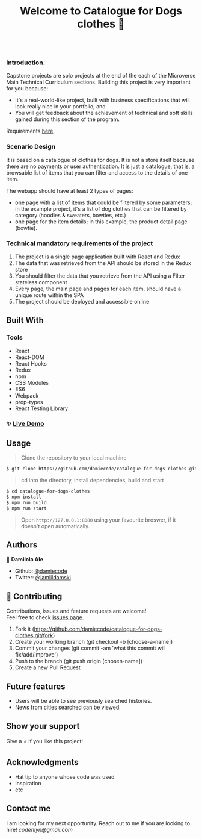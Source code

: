 <h1 align="center">Welcome to Catalogue for Dogs clothes 👋</h1>
<br>

<!-- <p>
  <a href="https://rawcdn.githack.com/damiecode/Weather-App/feature/weatherApp/dist/index.html" target="_blank">
    <img alt="Website" src="weather.png" />
  </a>
</p> -->

<br>

### Introduction.

Capstone projects are solo projects at the end of the each of the Microverse Main Technical Curriculum sections. Building this project is very important for you because:

* It's a real-world-like project, built with business specifications that will look really nice in your portfolio; and
* You will get feedback about the achievement of technical and soft skills gained during this section of the program.

Requirements [here](https://www.notion.so/Catalogue-of-Dog-Clothes-8bf1512b8ab34fa28848beb8ab698a32).


### Scenario Design

It is based on a catalogue of clothes for dogs. It is not a store itself because there are no payments or user authentication. It is just a catalogue, that is, a browsable list of items that you can filter and access to the details of one item. 

The webapp should have at least 2 types of pages:
- one page with a list of items that could be filtered by some parameters; in the example project, it's a list of dog clothes that can be filtered by category (hoodies & sweaters, bowties, etc.)
- one page for the item details; in this example, the product detail page (bowtie).

### Technical mandatory requirements of the project

1. The project is a single page application built with React and Redux
2. The data that was retrieved from the API should be stored in the Redux store
3. You should filter the data that you retrieve from the API using a Filter stateless component
4. Every page, the main page and pages for each item, should have a unique route within the SPA
5. The project should be deployed and accessible online

## Built With

### Tools

* React
* React-DOM
* React Hooks
* Redux
* npm
* CSS Modules
* ES6
* Webpack
* prop-types
* React Testing Library

### ✨ [Live Demo](https://rawcdn.githack.com/damiecode/Weather-App/feature/weatherApp/dist/index.html)

## Usage

> Clone the repository to your local machine

```sh
$ git clone https://github.com/damiecode/catalogue-for-dogs-clothes.git
```

> cd into the directory, install dependencies, build and start

```sh
$ cd catalogue-for-dogs-clothes
$ npm install
$ npm run build
$ npm run start
```

> Open `http://127.0.0.1:8080` using your favourite broswer, if it doesn't open automatically.

## Authors

👤 **Damilola Ale**

- Github: [@damiecode](https://github.com/damiecode)
- Twitter: [@iamlildamski](https://twitter.com/iamlildamski)

## 🤝 Contributing

Contributions, issues and feature requests are welcome!<br />Feel free to check [issues page](https://github.com/damiecode/catalogue-for-dogs-clothes.git/issues).

1. Fork it (https://github.com/damiecode/catalogue-for-dogs-clothes.git/fork)
2. Create your working branch (git checkout -b [choose-a-name])
3. Commit your changes (git commit -am 'what this commit will fix/add/improve')
4. Push to the branch (git push origin [chosen-name])
5. Create a new Pull Request

## Future features
- Users will be able to see previously searched histories.
- News from cities searched can be viewed.

## Show your support

Give a ⭐️ if you like this project!

## Acknowledgments
<!-- 
[Design](https://www.behance.net/gallery/13271423/Bodytrackit-An-iOs-app-Branding-UX-and-UI) idea by [Gregoire Vella on Behance](https://www.behance.net/gregoirevella). -->

- Hat tip to anyone whose code was used
- Inspiration
- etc

## Contact me

I am looking for my next opportunity. Reach out to me if you are looking to hire!
_codenlyn@gmail.com_
